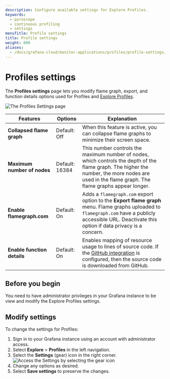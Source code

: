 ```yaml
---
description: Configure available settings for Explore Profiles.
keywords:
  - pyroscope
  - continuous profiling
  - settings
menuTitle: Profile settings
title: Profile settings
weight: 800
aliases:
  - /docs/grafana-cloud/monitor-applications/profiles/profile-settings/
---
```


# Profiles settings

The **Profiles settings** page lets you modify flame graph, export, and function details options used for Profiles and [Explore Profiles]().

![The Profiles Settings page](/media/docs/explore-profiles/explore-profiles-settings.png)

| Features                    | Options        | Explanation                                                                                                                                                                                                                                               |
| --------------------------- | -------------- | --------------------------------------------------------------------------------------------------------------------------------------------------------------------------------------------------------------------------------------------------------- |
| **Collapsed flame graph**   | Default: Off   | When this feature is active, you can collapse flame graphs to minimize their screen space.                                                                                                                                                                |
| **Maximum number of nodes** | Default: 16384 | This number controls the maximum number of nodes, which controls the depth of the flame graph. The higher the number, the more nodes are used in the flame graph. The flame graphs appear longer.                                                         |
| **Enable flamegraph.com**   | Default: On    | Adds a `flamegraph.com` export option to the **Export flame graph** menu. Flame graphs uploaded to `flamegraph.com` have a publicly accessible URL. Deactivate this option if data privacy is a concern.                                                  |
| **Enable function details** | Default: On    | Enables mapping of resource usage to lines of source code. If the [GitHub integration](https://grafana.com/docs/grafana-cloud/monitor-applications/profiles/pyroscope-github-integration/) is configured, then the source code is downloaded from GitHub. |

## Before you begin

You need to have administrator privileges in your Grafana instance to be view and modify the Explore Profiles settings.

## Modify settings

To change the settings for Profiles:

1. Sign in to your Grafana instance using an account with administrator access.
1. Select **Explore** > **Profiles** in the left navigation.
1. Select the **Settings** (gear) icon in the right corner.
   ![Access the Settings by selecting the gear icon](/media/docs/explore-profiles/explore-profiles-settings-icon.png)
1. Change any options as desired.
1. Select **Save settings** to preserve the changes.

<!-- Commented out -- feature disabled for now

## Export flame graphs to flamegraph.com

You can export flame graphs using the **Export** option on any of the flame graph views.

To export a flame graph:

1. View a flame graph in **Explore** > **Profiles**.
1. Select the **Export** icon at the end of the toolbar.
   ![Available export options for the flame graph](/media/docs/grafana-cloud/profiles/profiles-export-flamegraph.png)
1. Choose an export option.
1. Save the file to your system. -->